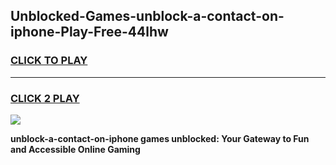 
## Unblocked-Games-unblock-a-contact-on-iphone-Play-Free-44lhw
<h3>
<a href="https://premium76.site?title=unblock-a-contact-on-iphone&ref=23A">CLICK TO PLAY</a></h3>
<hr>

<h3>
<a href="https://premium76.site?title=unblock-a-contact-on-iphone&ref=23A">CLICK 2 PLAY</a>
  
</h3>

<a href="https://premium76.site?title=unblock-a-contact-on-iphone&ref=23A"><img src="https://clearcache.store/games.png"></a>


**unblock-a-contact-on-iphone games unblocked: Your Gateway to Fun and Accessible Online Gaming**
